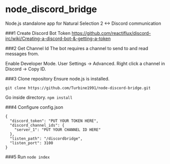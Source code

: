 # node_discord_bridge
Node.js standalone app for Natural Selection 2 &lt;-> Discord communication

##\#1 Create Discord Bot Token
https://github.com/reactiflux/discord-irc/wiki/Creating-a-discord-bot-&-getting-a-token

##\#2 Get Channel Id
The bot requires a channel to send to and read messages from.

Enable Developer Mode. User Settings -> Advanced.
Right click a channel in Discord -> Copy ID.

##\#3 Clone repository
Ensure node.js is installed.

`git clone https://github.com/Turbine1991/node-discord-bridge.git`

Go inside directory.
`npm install`

##\#4 Configure config.json
```
{
  "discord_token": "PUT YOUR TOKEN HERE",
  "discord_channel_ids": {
    "server_1": "PUT YOUR CHANNEL ID HERE"
  },
  "listen_path": "/discordbridge",
  "listen_port": 3100
}
```

##\#5 Run
`node index`